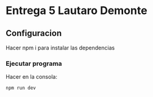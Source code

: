 # Entrega 5 Lautaro Demonte

## Configuracion

Hacer npm i para instalar las dependencias

### Ejecutar programa

Hacer en la consola:

```sh
npm run dev
```

